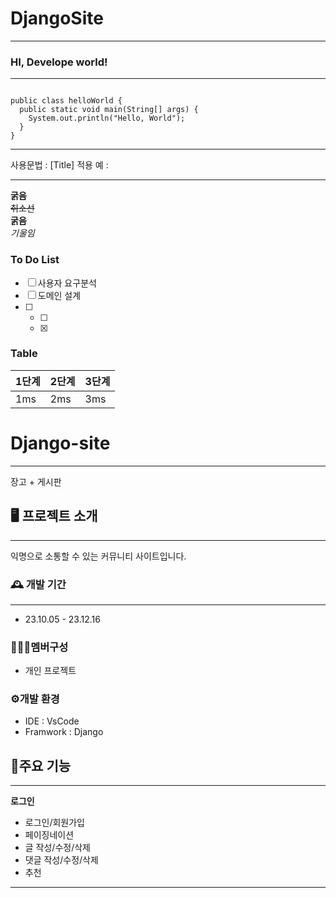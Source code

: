 # DjangoSite
***
### HI, Develope world! 



***

<pre><code>
public class helloWorld {
  public static void main(String[] args) {
    System.out.println("Hello, World");
  }
}
</code></pre>

***

사용문법 : [Title] 적용 예 : 
***
__굵음__   
~~취소선~~   
**굵음**   
*기울임*    

### To Do List 
- [ ] 사용자 요구분석 
- [ ] 도메인 설계
- [ ] 
  - [ ]  
  - [x]  

### Table 

|1단계 |2단계 |3단계 | 
|-----|-----|-----|
|1ms | 2ms | 3ms | 

# Django-site
--- 
장고 + 게시판  

## 🖥️ 프로젝트 소개 
---
익명으로 소통할 수 있는 커뮤니티 사이트입니다. 

### 🕰️ 개발 기간
--- 
- 23.10.05 - 23.12.16

### 🧑‍🤝‍🧑멤버구성
- 개인 프로젝트 

### ⚙️개발 환경 
- IDE : VsCode 
- Framwork : Django 

## 📌주요 기능  
--- 
**로그인**
-  로그인/회원가입
-  페이징네이션 
-  글 작성/수정/삭제 
-  댓글 작성/수정/삭제 
-  추천
--- 




